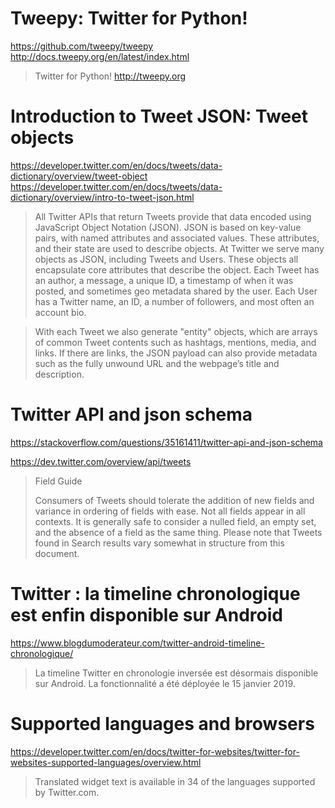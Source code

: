 # Tweepy: Twitter for Python!
https://github.com/tweepy/tweepy
http://docs.tweepy.org/en/latest/index.html
> Twitter for Python! http://tweepy.org

# Introduction to Tweet JSON: Tweet objects
https://developer.twitter.com/en/docs/tweets/data-dictionary/overview/tweet-object 
https://developer.twitter.com/en/docs/tweets/data-dictionary/overview/intro-to-tweet-json.html

> All Twitter APIs that return Tweets provide that data encoded using JavaScript 
Object Notation (JSON). JSON is based on key-value pairs, with named attributes and associated values. These attributes, and their state are used to describe objects.
At Twitter we serve many objects as JSON, including Tweets and Users. These objects all encapsulate core attributes that describe the object. Each Tweet has an author, a message, a unique ID, a timestamp of when it was posted, and sometimes geo metadata shared by the user. Each User has a Twitter name, an ID, a number of followers, and most often an account bio.

> With each Tweet we also generate "entity" objects, which are arrays of common Tweet 
contents such as hashtags, mentions, media, and links. If there are links, the JSON payload can also provide metadata such as the fully unwound URL and the webpage’s title and description.

# Twitter API and json schema
https://stackoverflow.com/questions/35161411/twitter-api-and-json-schema

https://dev.twitter.com/overview/api/tweets
> Field Guide
>
> Consumers of Tweets should tolerate the addition of new fields and variance in 
ordering of fields with ease. Not all fields appear in all contexts. It is generally safe to consider a nulled field, an empty set, and the absence of a field as the same thing. Please note that Tweets found in Search results vary somewhat in structure from this document.

# Twitter : la timeline chronologique est enfin disponible sur Android
https://www.blogdumoderateur.com/twitter-android-timeline-chronologique/
> La timeline Twitter en chronologie inversée est désormais disponible sur Android. La fonctionnalité a été déployée le 15 janvier 2019.


# Supported languages and browsers
https://developer.twitter.com/en/docs/twitter-for-websites/twitter-for-websites-supported-languages/overview.html
> Translated widget text is available in 34 of the languages supported by Twitter.com.

